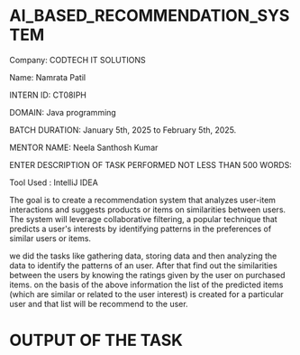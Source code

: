 # AI_BASED_RECOMMENDATION_SYSTEM
Company: CODTECH IT SOLUTIONS

Name: Namrata Patil

INTERN ID: CT08IPH

DOMAIN: Java programming

BATCH DURATION: January 5th, 2025 to February 5th, 2025.

MENTOR NAME: Neela Santhosh Kumar

ENTER DESCRIPTION OF TASK PERFORMED NOT LESS THAN 500 WORDS:

Tool Used : IntelliJ IDEA

The goal is to create a recommendation system that analyzes user-item interactions and suggests products or items on similarities between users. The system will leverage collaborative filtering, a popular technique that predicts a user's interests by identifying patterns in the preferences of similar users or items.

we did the tasks like gathering data, storing data and then analyzing the data to identify the patterns of an user. After that find out the similarities between the users by knowing the ratings given by the user on purchased items. on the basis of the above information the list of the predicted items (which are similar or related to the user interest) is created for a particular user and that list will be recommend to the user.

# OUTPUT OF THE TASK 
